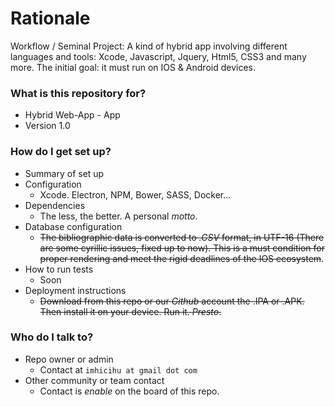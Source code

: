 # Rationale #

Workflow / Seminal Project: A kind of hybrid app involving different languages and tools: Xcode, Javascript, Jquery, Html5, CSS3 and many more. The initial goal: it must run on IOS & Android devices.

### What is this repository for? ###

* Hybrid Web-App - App
* Version 1.0


### How do I get set up? ###

* Summary of set up
* Configuration
     - Xcode. Electron, NPM, Bower, SASS, Docker...
* Dependencies
     - The less, the better. A personal _motto_.
* Database configuration
     - ~~The bibliographic data is converted to _.CSV_ format, in UTF-16 (There are some cyrillic issues, fixed up to now). This is a must condition for proper rendering and meet the rigid deadlines of the IOS ecosystem~~.
* How to run tests
     - Soon 
* Deployment instructions
     - ~~Download from this repo or our _Github_ account the .IPA or .APK. Then install it on your device. Run it. _Presto_.~~


### Who do I talk to? ###

* Repo owner or admin
     - Contact at `imhicihu at gmail dot com`
* Other community or team contact
     - Contact is _enable_ on the board of this repo. 